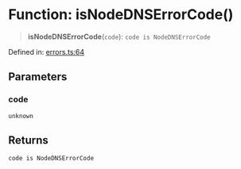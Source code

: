 # Function: isNodeDNSErrorCode()

> **isNodeDNSErrorCode**(`code`): `code is NodeDNSErrorCode`

Defined in: [errors.ts:64](https://github.com/Nick2bad4u/dnsValidator/blob/main/src/errors.ts#L64)

## Parameters

### code

`unknown`

## Returns

`code is NodeDNSErrorCode`
